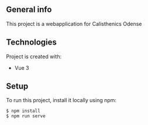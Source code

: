 ## General info
This project is a webapplication for Calisthenics Odense
	
## Technologies
Project is created with:
* Vue 3

## Setup
To run this project, install it locally using npm:

```
$ npm install
$ npm run serve
```
